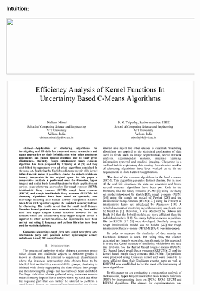 #### Intuition:
<img src="intuition.gif" width="1000" height="150" />

![GitHub Logo](/screen3.png)
